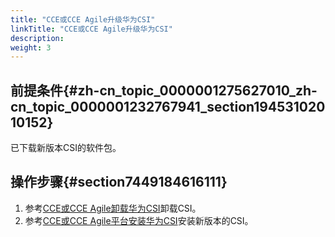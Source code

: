 ```yaml
---
title: "CCE或CCE Agile升级华为CSI"
linkTitle: "CCE或CCE Agile升级华为CSI"
description: 
weight: 3
---
```


## 前提条件{#zh-cn_topic_0000001275627010_zh-cn_topic_0000001232767941_section19453102010152}

已下载新版本CSI的软件包。

## 操作步骤{#section7449184616111}

1.  参考[CCE或CCE Agile卸载华为CSI](/docs/installation-and-deployment/uninstalling-huawei-csi/uninstalling-huawei-csi-using-helm/uninstalling-huawei-csi-on-cce-or-cce-agile)卸载CSI。
2.  参考[CCE或CCE Agile平台安装华为CSI](/docs/installation-and-deployment/installing-huawei-csi/installing-huawei-csi-using-helm/installing-huawei-csi-on-the-cce-or-cce-agile-platform)安装新版本的CSI。

